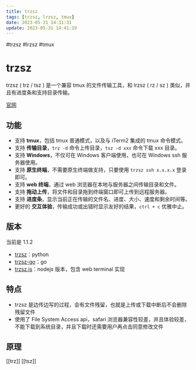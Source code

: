 ```yaml
---
title: trzsz
tags: [trzsz, lrzsz, tmux]
date: 2023-05-31 14:31:31
update: 2023-05-31 14:41:19
---
```

#trzsz #lrzsz #tmux

# trzsz

trzsz ( trz / tsz ) 是一个兼容 tmux 的文件传输工具，和 lrzsz ( rz / sz ) 类似，并且有进度条和支持目录传输。

[官网](https://trzsz.github.io/)

## 功能

- 支持 **tmux**，包括 tmux 普通模式，以及与 iTerm2 集成的 tmux 命令模式。
- 支持 **传输目录**，`trz -d` 命令上传目录，`tsz -d xxx` 命令下载 xxx 目录。
- 支持 **Windows**，不仅可在 Windows 客户端使用，也可在 Windows ssh 服务器使用。
- 支持 **原生终端**，不需要原生终端做支持，只要使用 `trzsz ssh x.x.x.x` 登录即可。
- 支持 **web 终端**，通过 web 浏览器在本地与服务器之间传输目录和文件。
- 支持 **拖动上传**，将文件和目录拖到终端窗口即可上传到远程服务器。
- 支持 **进度条**，显示当前正在传输的文件名、进度、大小、速度和剩余时间等。
- 更好的 **交互体验**，传输成功或出错时显示友好的结果，`ctrl + c` 优雅中止。

## 版本

当前是 1.1.2

- [trzsz](https://github.com/trzsz/trzsz)：python
- [trzsz-go](https://github.com/trzsz/trzsz-go)：go
- [trzsz.js](https://github.com/trzsz/trzsz.js)：nodejs 版本，包含 web terminal 实现

## 特点

- trzsz 是边传边写的过程，会有文件残留，也就是上传或下载中断后不会删除残留文件
- 使用了 File System Access api，safari 浏览器兼容性较差，并且体验较差，不能下载到系统目录，并且下载时还需要用户再点击同意修改文件

## 原理

[[trz]]
[[tsz]]
